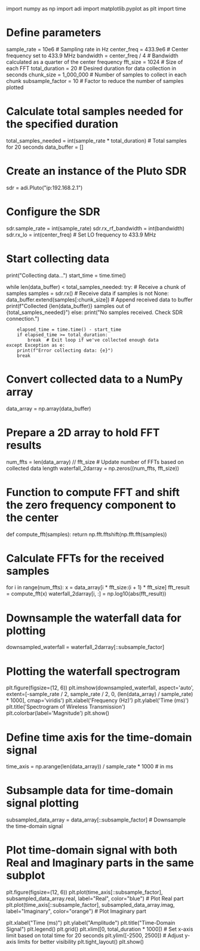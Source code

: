import numpy as np
import adi
import matplotlib.pyplot as plt
import time

# Define parameters
sample_rate = 10e6  # Sampling rate in Hz
center_freq = 433.9e6  # Center frequency set to 433.9 MHz
bandwidth = center_freq / 4  # Bandwidth calculated as a quarter of the center frequency
fft_size = 1024  # Size of each FFT
total_duration = 20  # Desired duration for data collection in seconds
chunk_size = 1_000_000  # Number of samples to collect in each chunk
subsample_factor = 10  # Factor to reduce the number of samples plotted

# Calculate total samples needed for the specified duration
total_samples_needed = int(sample_rate * total_duration)  # Total samples for 20 seconds
data_buffer = []

# Create an instance of the Pluto SDR
sdr = adi.Pluto("ip:192.168.2.1")

# Configure the SDR
sdr.sample_rate = int(sample_rate)
sdr.rx_rf_bandwidth = int(bandwidth)
sdr.rx_lo = int(center_freq)  # Set LO frequency to 433.9 MHz

# Start collecting data
print("Collecting data...")
start_time = time.time()

while len(data_buffer) < total_samples_needed:
    try:
        # Receive a chunk of samples
        samples = sdr.rx()  # Receive data
        if samples is not None:
            data_buffer.extend(samples[:chunk_size])  # Append received data to buffer
            print(f"Collected {len(data_buffer)} samples out of {total_samples_needed}")
        else:
            print("No samples received. Check SDR connection.")

        elapsed_time = time.time() - start_time
        if elapsed_time >= total_duration:
            break  # Exit loop if we've collected enough data
    except Exception as e:
        print(f"Error collecting data: {e}")
        break

# Convert collected data to a NumPy array
data_array = np.array(data_buffer)

# Prepare a 2D array to hold FFT results
num_ffts = len(data_array) // fft_size  # Update number of FFTs based on collected data length
waterfall_2darray = np.zeros((num_ffts, fft_size))

# Function to compute FFT and shift the zero frequency component to the center
def compute_fft(samples):
    return np.fft.fftshift(np.fft.fft(samples))

# Calculate FFTs for the received samples
for i in range(num_ffts):
    x = data_array[i * fft_size:(i + 1) * fft_size]
    fft_result = compute_fft(x)
    waterfall_2darray[i, :] = np.log10(abs(fft_result))

# Downsample the waterfall data for plotting
downsampled_waterfall = waterfall_2darray[::subsample_factor]

# Plotting the waterfall spectrogram
plt.figure(figsize=(12, 6))
plt.imshow(downsampled_waterfall, aspect='auto', extent=[-sample_rate / 2, sample_rate / 2, 0, (len(data_array) / sample_rate) * 1000],
           cmap='viridis')
plt.xlabel('Frequency (Hz)')
plt.ylabel('Time (ms)')
plt.title('Spectrogram of Wireless Transmission')
plt.colorbar(label='Magnitude')
plt.show()

# Define time axis for the time-domain signal
time_axis = np.arange(len(data_array)) / sample_rate * 1000  # in ms

# Subsample data for time-domain signal plotting
subsampled_data_array = data_array[::subsample_factor]  # Downsample the time-domain signal

# Plot time-domain signal with both Real and Imaginary parts in the same subplot
plt.figure(figsize=(12, 6))
plt.plot(time_axis[::subsample_factor], subsampled_data_array.real, label="Real", color="blue")  # Plot Real part
plt.plot(time_axis[::subsample_factor], subsampled_data_array.imag, label="Imaginary", color="orange")  # Plot Imaginary part

plt.xlabel("Time (ms)")
plt.ylabel("Amplitude")
plt.title("Time-Domain Signal")
plt.legend()
plt.grid()
plt.xlim([0, total_duration * 1000])  # Set x-axis limit based on total time for 20 seconds
plt.ylim([-2500, 2500])  # Adjust y-axis limits for better visibility
plt.tight_layout()
plt.show()
